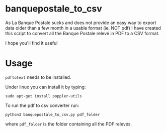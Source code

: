 # banquepostale_to_csv

As La Banque Postale sucks and does not provide an easy way
to export data older than a few month in a usable format (ie. NOT pdf) I have created
this script to convert all the Banque Postale relevé in PDF to a CSV format.

I hope you'll find it useful

# Usage
`pdftotext` needs to be installed.

Under linux you can install it by typing:
```shell
sudo apt-get install poppler-utils
```

To run the pdf to csv converter run:
```shell
python3 banquepostale_to_csv.py pdf_folder
```
where `pdf_folder` is the folder containing all the PDF relevés.
